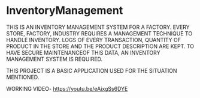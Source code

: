 # InventoryManagement
THIS IS AN INVENTORY MANAGEMENT SYSTEM FOR A FACTORY.
EVERY STORE, FACTORY, INDUSTRY REQUIRES A MANAGEMENT TECHNIQUE TO HANDLE INVENTORY. LOGS OF EVERY TRANSACTION, QUANTITY OF PRODUCT IN THE STORE AND THE PRODUCT DESCRIPTION ARE KEPT. TO HAVE SECURE MAINTENANCEOF THIS DATA, AN INVENTORY MANAGEMENT SYSTEM IS REQUIRED.

THIS PROJECT IS A BASIC APPLICATION USED FOR THE SITUATION MENTIONED.

WORKING VIDEO- https://youtu.be/eAixgSs6DYE
